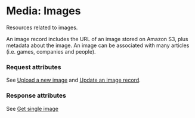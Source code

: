 # <a name="images_intro"></a>Media: Images

Resources related to images.

An image record includes the URL of an image stored on Amazon S3, plus metadata about the image. An image can be associated with many articles (i.e. games, companies and people).

### Request attributes

See [Upload a new image](#images_create) and [Update an image record](#images_update).

### Response attributes

See [Get single image](#images_show)
